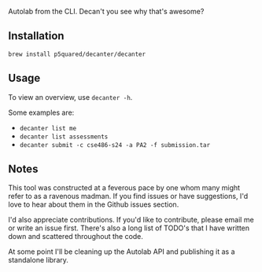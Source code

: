 Autolab from the CLI. Decan't you see why that's awesome?

## Installation
`brew install p5quared/decanter/decanter`


## Usage

To view an overview, use `decanter -h`.

Some examples are:

* `decanter list me`
* `decanter list assessments`
* `decanter submit -c cse486-s24 -a PA2 -f submission.tar`

## Notes

This tool was constructed at a feverous pace by one whom many
might refer to as a ravenous madman. If you find issues
or have suggestions, I'd love to hear about them in the
Github issues section.

I'd also appreciate contributions. If you'd like to contribute,
please email me or write an issue first. There's also a long
list of TODO's that I have written down and scattered throughout
the code.

At some point I'll be cleaning up the Autolab API and publishing
it as a standalone library.
